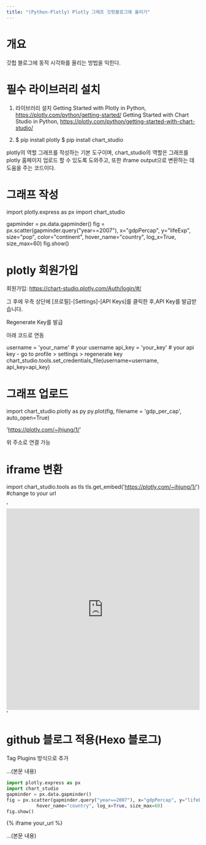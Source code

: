 ```yaml
---
title: "(Python-Plotly) Plotly 그래프 깃헛블로그에 올리기"
---
```



# 개요

깃헙 블로그에 동적 시각화를 올리는 방법을 익힌다.

# 필수 라이브러리 설치

1. 라이브러리 설치
    Getting Started with Plotly in Python,       
    https://plotly.com/python/getting-started/
    Getting Started with Chart Studio in Python, 
    https://plotly.com/python/getting-started-with-chart-studio/

2. $ pip install plotly
   $ pip install chart_studio

plotly의 역할 그래프를 작성하는 기본 도구이며, chart_studio의 역할은 그래프를 plotly 홈페이지 업로드 할 수 있도록 도와주고, 또한 iframe output으로 변환하는 데 도움을 주는 코드이다.

# 그래프 작성

import plotly.express as px
import chart_studio

gapminder = px.data.gapminder()
fig = px.scatter(gapminder.query("year==2007"), x="gdpPercap", y="lifeExp", size="pop", color="continent",
           hover_name="country", log_x=True, size_max=60)
fig.show()

# plotly 회원가입

회원가입: https://chart-studio.plotly.com/Auth/login/#/

그 후에 우측 상단에 [프로필]-[Settings]-[API Keys]를 클릭한 후,API Key를 발급받습니다.

Regenerate Key를 발급

아래 코드로 연동

username = 'your_name' # your username
api_key = 'your_key' # your api key - go to profile > settings > regenerate key
chart_studio.tools.set_credentials_file(username=username, api_key=api_key)

# 그래프 업로드

import chart_studio.plotly as py
py.plot(fig, filename = 'gdp_per_cap', auto_open=True)

'https://plotly.com/~jhjung/1/'

위 주소로 연결 가능

# iframe 변환

import chart_studio.tools as tls
tls.get_embed('https://plotly.com/~jhjung/1/') #change to your url

'<iframe id="igraph" scrolling="no" style="border:none;" seamless="seamless" src="https://plotly.com/~jhjung/1.embed" height="525" width="100%"></iframe>'

# github 블로그 적용(Hexo 블로그)

Tag Plugins 방식으로 추가

...(본문 내용)

```python
import plotly.express as px
import chart_studio
gapminder = px.data.gapminder()
fig = px.scatter(gapminder.query("year==2007"), x="gdpPercap", y="lifeExp", size="pop", color="continent",
           hover_name="country", log_x=True, size_max=60)
fig.show()
```
{% iframe your_url %}

...(본문 내용)